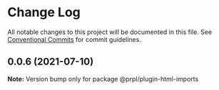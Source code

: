 # Change Log

All notable changes to this project will be documented in this file.
See [Conventional Commits](https://conventionalcommits.org) for commit guidelines.

## 0.0.6 (2021-07-10)

**Note:** Version bump only for package @prpl/plugin-html-imports
